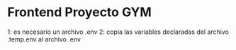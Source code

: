 # Frontend Proyecto GYM

1: es necesario un archivo .env
2: copia las variables declaradas del archivo .temp.env al archivo .env  